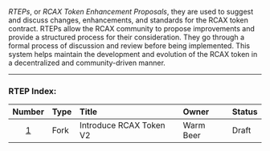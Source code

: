 _RTEPs_, or _RCAX Token Enhancement Proposals_, they are used to suggest and discuss changes, enhancements, and standards for the RCAX token contract. RTEPs allow the RCAX community to propose improvements and provide a structured process for their consideration. They go through a formal process of discussion and review before being implemented. This system helps maintain the development and evolution of the RCAX token in a decentralized and community-driven manner.

---

### RTEP Index:

|Number|Type|Title|Owner|Status|
|:-:|:-|:-|:-|:-|
[1](/RTEP-1.md)|Fork|Introduce RCAX Token V2|Warm Beer|Draft|
